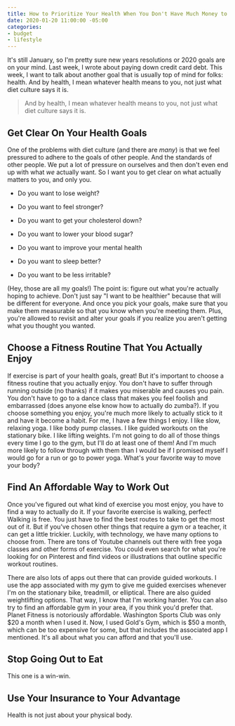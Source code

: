 ```yaml
---
title: How to Prioritize Your Health When You Don't Have Much Money to Spare
date: 2020-01-20 11:00:00 -05:00
categories:
- budget
- lifestyle
---
```


It's still January, so I'm pretty sure new years resolutions or 2020 goals are on your mind. Last week, I wrote about paying down credit card debt. This week, I want to talk about another goal that is usually top of mind for folks: health. And by health, I mean whatever health means to you, not just what diet culture says it is. 

> And by health, I mean whatever health means to you, not just what diet culture says it is. 

## Get Clear On Your Health Goals

One of the problems with diet culture (and there are *many*) is that we feel pressured to adhere to the goals of other people. And the standards of other people. We put a lot of pressure on ourselves and then don't even end up with what *we* actually want. So I want you to get clear on what actually matters to you, and only you.

* Do you want to lose weight?

* Do you want to feel stronger?

* Do you want to get your cholesterol down?

* Do you want to lower your blood sugar?

* Do you want to improve your mental health

* Do you want to sleep better?

* Do you want to be less irritable?

\(Hey, those are all my goals!) The point is: figure out what you're actually hoping to achieve. Don't just say "I want to be healthier" because that will be different for everyone. And once you pick your goals, make sure that you make them measurable so that you know when you're meeting them. Plus, you're allowed to revisit and alter your goals if you realize you aren't getting what you thought you wanted.

## Choose a Fitness Routine That You Actually Enjoy

If exercise is part of your health goals, great! But it's important to choose a fitness routine that you actually enjoy. You don't have to suffer through running outside (no thanks) if it makes you miserable and causes you pain. You don't have to go to a dance class that makes you feel foolish and embarrassed (does anyone else know how to actually do zumba?). If you choose something you enjoy, you're much more likely to actually stick to it and have it become a habit. For me, I have a few things I enjoy. I like slow, relaxing yoga. I like body pump classes. I like guided workouts on the stationary bike. I like lifting weights. I'm not going to do all of those things every time I go to the gym, but I'll do at least one of them! And I'm much more likely to follow through with them than I would be if I promised myself I would go for a run or go to power yoga. What's your favorite way to move your body?

## Find An Affordable Way to Work Out

Once you've figured out what kind of exercise you most enjoy, you have to find a way to actually do it. If your favorite exercise is walking, perfect! Walking is free. You just have to find the best routes to take to get the most out of it. But if you've chosen other things that require a gym or a teacher, it can get a little trickier. Luckily, with technology, we have many options to choose from. There are tons of Youtube channels out there with free yoga classes and other forms of exercise. You could even search for what you're looking for on Pinterest and find videos or illustrations that outline specific workout routines.

There are also lots of apps out there that can provide guided workouts. I use the app associated with my gym to give me guided exercises whenever I'm on the stationary bike, treadmill, or elliptical. There are also guided weightlifting options. That way, I know that I'm working harder. You can also try to find an affordable gym in your area, if you think you'd prefer that. Planet Fitness is notoriously affordable. Washington Sports Club was only $20 a month when I used it. Now, I used Gold's Gym, which is $50 a month, which can be too expensive for some, but that includes the associated app I mentioned. It's all about what you can afford and that you'll use.

## Stop Going Out to Eat

This one is a win-win.

## Use Your Insurance to Your Advantage

Health is not just about your physical body.